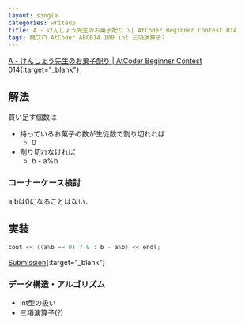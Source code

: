```yaml
---
layout: single
categories: writeup
title: A - けんしょう先生のお菓子配り \| AtCoder Beginner Contest 014
tags: 競プロ AtCoder ABC014 100 int 三項演算子?
---
```


[A - けんしょう先生のお菓子配り \| AtCoder Beginner Contest 014](https://beta.atcoder.jp/contests/abc014/tasks/abc014_1){:target="_blank"}

## 解法
買い足す個数は
- 持っているお菓子の数が生徒数で割り切れれば
    - 0
- 割り切れなければ
    - b - a%b
### コーナーケース検討
a,bは0になることはない．
## 実装
```cpp
cout << ((a%b == 0) ? 0 : b - a%b) << endl;
```

[Submission](https://beta.atcoder.jp/contests/abc014/submissions/3015459){:target="_blank"}

### データ構造・アルゴリズム
- int型の扱い
- 三項演算子(?)